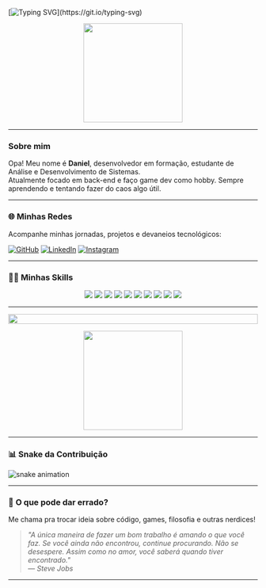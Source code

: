 [![Typing SVG](https://readme-typing-svg.herokuapp.com/?color=00FF00&size=35&center=true&vCenter=true&width=1000&lines=😎Olá,+Seja+bem-vindo!;😎Meu+nome+é+Daniel!;🧠E+esse+é+meu+Git+Hub!)](https://git.io/typing-svg)

<p align="center">
 <img src="https://media4.giphy.com/media/v1.Y2lkPTc5MGI3NjExenRjcDZ0d20zdTA0ZnFpbWZweXFnZXloNmoyeTN5bmRhbTdwMmlqaiZlcD12MV9pbnRlcm5hbF9naWZfYnlfaWQmY3Q9Zw/bGgsc5mWoryfgKBx1u/giphy.gif" width="200"/>
</p>


---

###  **Sobre mim**  
Opa! Meu nome é **Daniel**, desenvolvedor em formação, estudante de Análise e Desenvolvimento de Sistemas.  
Atualmente focado em back-end e faço game dev como hobby. Sempre aprendendo e tentando fazer do caos algo útil.  

---

### 🌐 **Minhas Redes**  
Acompanhe minhas jornadas, projetos e devaneios tecnológicos:

<a href="https://github.com/DanZilva">![GitHub](https://img.shields.io/badge/GitHub-181717?style=for-the-badge&logo=github&logoColor=white)</a>
<a href="https://www.linkedin.com/in/daniel-lucas-283248222/">![LinkedIn](https://img.shields.io/badge/LinkedIn-0077B5?style=for-the-badge&logo=linkedin&logoColor=white)</a>
<a href="https://www.instagram.com/daniel_luckz/">![Instagram](https://img.shields.io/badge/Instagram-E4405F?style=for-the-badge&logo=instagram&logoColor=white)</a>  

---

### 🧑‍💻 **Minhas Skills**  

<p align="center">
  <img src="https://img.shields.io/badge/Python-FFD43B?style=for-the-badge&logo=python&logoColor=darkgreen" />
  <img src="https://img.shields.io/badge/C%23-239120?style=for-the-badge&logo=csharp&logoColor=white" />
  <img src="https://img.shields.io/badge/.NET-512BD4?style=for-the-badge&logo=dotnet&logoColor=white" />
  <img src="https://img.shields.io/badge/SQL-025E8C?style=for-the-badge&logo=sqlite&logoColor=white" />
  <img src="https://img.shields.io/badge/Unity-100000?style=for-the-badge&logo=unity&logoColor=white" />
  <img src="https://img.shields.io/badge/VSCode-007ACC?style=for-the-badge&logo=visual-studio-code&logoColor=white" />
  <img src="https://img.shields.io/badge/HTML-E34F26?style=for-the-badge&logo=html5&logoColor=white" />
  <img src="https://img.shields.io/badge/CSS-1572B6?style=for-the-badge&logo=css3&logoColor=white" />
  <img src="https://img.shields.io/badge/AWS-FF9900?style=for-the-badge&logo=amazonaws&logoColor=white" />
  <img src="https://img.shields.io/badge/Git-F05032?style=for-the-badge&logo=git&logoColor=white" />
</p>

---

<!--📏LINE-->
<img src="https://i.imgur.com/dBaSKWF.gif" height="20" width="100%">

<!--🔳TERMINAL / 🌐WEBSITES: https://github.com/asciinema/asciinema & https://github.com/dstein64/gifcast -->
<p align="center">
<img src="https://raw.githubusercontent.com/trinib/trinib/main/images/terminal.gif" width="200" height="200">

---

### 📊 **Snake da Contribuição**  

<picture>
  <source media="(prefers-color-scheme: dark)" srcset="https://raw.githubusercontent.com/platane/snk/output/github-contribution-grid-snake-dark.svg" />
  <source media="(prefers-color-scheme: light)" srcset="https://raw.githubusercontent.com/platane/snk/output/github-contribution-grid-snake-light.svg" />
  <img alt="snake animation" src="https://raw.githubusercontent.com/platane/snk/output/github-contribution-grid-snake-light.svg" />
</picture>

---

### 🌱 **O que pode dar errado?**  
Me chama pra trocar ideia sobre código, games, filosofia e outras nerdices!

> *"A única maneira de fazer um bom trabalho é amando o que você faz. Se você ainda não encontrou, continue procurando. Não se desespere. Assim como no amor, você saberá quando tiver encontrado."*  
> — *Steve Jobs*

---
